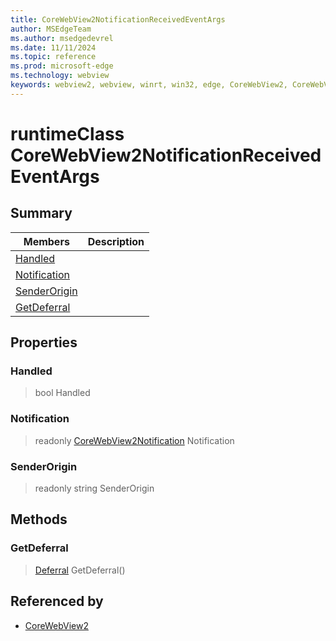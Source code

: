 ```yaml
---
title: CoreWebView2NotificationReceivedEventArgs
author: MSEdgeTeam
ms.author: msedgedevrel
ms.date: 11/11/2024
ms.topic: reference
ms.prod: microsoft-edge
ms.technology: webview
keywords: webview2, webview, winrt, win32, edge, CoreWebView2, CoreWebView2Controller, browser control, edge html, CoreWebView2NotificationReceivedEventArgs
---
```


# runtimeClass CoreWebView2NotificationReceivedEventArgs



## Summary

Members|Description
--|--
[Handled](#handled) | 
[Notification](#notification) | 
[SenderOrigin](#senderorigin) | 
[GetDeferral](#getdeferral) | 

## Properties

### Handled

>  bool Handled

### Notification

> readonly  [CoreWebView2Notification](corewebview2notification.md) Notification

### SenderOrigin

> readonly  string SenderOrigin



## Methods

### GetDeferral

> [Deferral](/uwp/api/Windows.Foundation.Deferral) GetDeferral()






## Referenced by

- [CoreWebView2](corewebview2.md)
